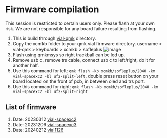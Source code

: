 # Firmware compilation
This session is restricted to certain users only. Please flash at your own risk. We are not responsible for any board failure resulting from flashing.

1. This is build through [vial-qmk](https://github.com/vial-kb/vial-qmk) directory.
2. Copy the xcmkb folder to your qmk vial firmware directory. username > vial-qmk > keyboards > xcmkb > sofleplus
![image](https://github.com/superxc3/xcmkb/assets/79617315/de9f75e6-e151-44d9-8f7b-9c5918e74441)
3. Flash using qmkmsys so right trackball can be led up.
4. Remove usb c, remove trs cable, connect usb c to left/right, do it for another half.
5. Use this command for left: ```qmk flash -kb xcmkb/sofleplus/2040 -km vial-spacexc2 -bl uf2-split-left```, double press reset button on your board located on the front of pcb, in between oled and trs port.
6. Use this command for right: ```qmk flash -kb xcmkb/sofleplus/2040 -km vial-spacexc2 -bl uf2-split-right```


## List of firmware
1. Date: 20230312 [vial-spacexc2](https://drive.google.com/file/d/14DlU5cgb2wjtidxAvTpWAv2AsGakaz7k/view?usp=drive_link)
2. Date: 20231206 [vial-spacexc3](https://drive.google.com/drive/folders/1DOA64Zla0MBqCCvLTLZuoOxeCWMx5dRG?usp=drive_link)
3. Date: 20240212 [vial1126](https://drive.google.com/drive/folders/1xhfKKumdlSbV8uYdywnQ8x6JVvHreqRR?usp=drive_link)
